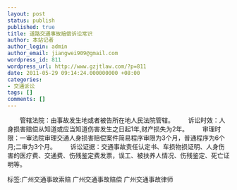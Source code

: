 ```yaml
---
layout: post
status: publish
published: true
title: 道路交通事故赔偿诉讼常识
author: 本站记者
author_login: admin
author_email: jiangwei909@gmail.com
wordpress_id: 811
wordpress_url: http://www.gzjtlaw.com/?p=811
date: 2011-05-29 09:14:24.000000000 +08:00
categories:
- 交通诉讼
tags: []
comments: []
---
```

　　管辖法院：由事故发生地或者被告所在地人民法院管辖。　　诉讼时效：人身损害赔偿从知道或应当知道伤害发生之日起1年,财产损失为2年。　　审理时限：一审法院审理交通人身损害赔偿案件简易程序审限为3个月，普通程序为6个月;二审为3个月。　　诉讼证据：交通事故责任认定书、车损物损证明、人身伤害的医疗费、交通费、伤残鉴定费发票，误工、被扶养人情况、伤残鉴定、死亡证明等。标签:广州交通事故索赔 广州交通事故赔偿 广州交通事故律师
